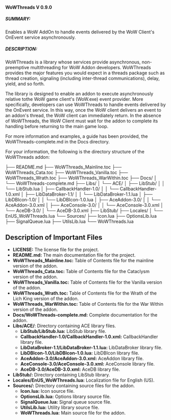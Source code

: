 #### WoWThreads V 0.9.0
 
##### SUMMARY: 
Enables a WoW AddOn to handle events delivered by the WoW Client's OnEvent service asynchronously.

##### DESCRIPTION:
WoWThreads is a library whose services provide asynchronous, non-preemptive multithreading for WoW Addon developers. WoWThreads provides the major features you would expect in a threads package such as thread creation, signaling (including inter-thread communications), delay, yield, and so forth.

The library is designed to enable an addon to execute asynchronously relative tothe WoW game client's (WoW.exe) event provider. More specifically, developers can use WoWThreads to handle events delivered by the OnEvent service. In this way, once the WoW client delivers an event to an addon's thread, the WoW client can immediately return. In the absence of WoWThreads, the WoW Client must wait for the addon to complete its handling before returning to the main game loop.

For more information and examples, a guide has been provided, the WoWThreads-complete.md in the Docs directory.

For your information, the following is the directory structure of the WoWThreads addon:

├── README.md
├── WoWThreads_Mainline.toc
├── WoWThreads_Cata.toc
├── WoWThreads_Vanilla.toc
├── WoWThreads_Wrath.toc
├── WoWThreads_WarWithin.toc
├── Docs/
│ └── WoWThreads-complete.md
├── Libs/
│ └── ACE/
│ ├── LibStub/
│ │ └── LibStub.lua
│ ├── CallbackHandler-1.0/
│ │ └── CallbackHandler-1.0.xml
│ ├── LibDataBroker-1.1/
│ │ └── LibDataBroker-1.1.lua
│ ├── LibDBIcon-1.0/
│ │ └── LibDBIcon-1.0.lua
│ ├── AceAddon-3.0/
│ │ └── AceAddon-3.0.xml
│ ├── AceConsole-3.0/
│ │ └── AceConsole-3.0.xml
│ └── AceDB-3.0/
│ └── AceDB-3.0.xml
├── LibStub/
├── Locales/
│ └── EnUS_WoWThreads.lua
└── Sources/
├── Icon.lua
├── OptionsLib.lua
├── SignalQueue.lua
├── UtilsLib.lua
└── WoWThreads.lua


## Description of Important Files

- **LICENSE:** The license file for the project.
- **README.md:** The main documentation file for the project.
- **WoWThreads_Mainline.toc:** Table of Contents file for the mainline version of the addon.
- **WoWThreads_Cata.toc:** Table of Contents file for the Cataclysm version of the addon.
- **WoWThreads_Vanilla.toc:** Table of Contents file for the Vanilla version of the addon.
- **WoWThreads_Wrath.toc:** Table of Contents file for the Wrath of the Lich King version of the addon.
- **WoWThreads_WarWithin.toc:** Table of Contents file for the War Within version of the addon.
- **Docs/WoWThreads-complete.md:** Complete documentation for the addon.
- **Libs/ACE/**: Directory containing ACE library files.
  - **LibStub/LibStub.lua:** LibStub library file.
  - **CallbackHandler-1.0/CallbackHandler-1.0.xml:** CallbackHandler library file.
  - **LibDataBroker-1.1/LibDataBroker-1.1.lua:** LibDataBroker library file.
  - **LibDBIcon-1.0/LibDBIcon-1.0.lua:** LibDBIcon library file.
  - **AceAddon-3.0/AceAddon-3.0.xml:** AceAddon library file.
  - **AceConsole-3.0/AceConsole-3.0.xml:** AceConsole library file.
  - **AceDB-3.0/AceDB-3.0.xml:** AceDB library file.
- **LibStub/:** Directory containing LibStub library.
- **Locales/EnUS_WoWThreads.lua:** Localization file for English (US).
- **Sources/:** Directory containing source files for the addon.
  - **Icon.lua:** Icon source file.
  - **OptionsLib.lua:** Options library source file.
  - **SignalQueue.lua:** Signal queue source file.
  - **UtilsLib.lua:** Utility library source file.
  - **WoWThreads.lua:** Main source file for the addon.
